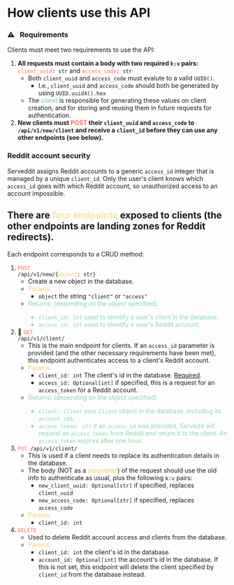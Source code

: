 # How clients use this API

### ⚠️ &nbsp; Requirements

Clients must meet two requirements to use the API:

1. <b>All requests must contain a body with two required `k:v` pairs:</b> <code><span style="color:#FF6D60">client_uuid</span>: str</code> and <code><span style="color:#FF6D60">access_code</span>: str</code>
   - Both `client_uuid` and `access_code` must evalute to a valid `UUID()`.
     - I.e., `client_uuid` and `access_code` should both be generated by using `UUID.uuid4().hex`
   - The <b style="color:#98D8AA">client</b> is responsible for generating these values on client creation, and for storing and reusing them in future requests for authentication.
2. <b>New clients must <span style="color:#FF6D60">POST</span> their <code>client_uuid</code> and <code>access_code</code> to <code>/api/v1/new/client</code> and receive a <code>client_id</code> before they can use any other endpoints (see below).</b>

### Reddit account security

Serveddit assigns Reddit accounts to a generic `access_id` integer that is managed by a unique `client_id`. Only the user's client knows which `access_id` goes with which Reddit account, so unauthorized access to an account impossible.

## There are <span style="color:#F3E99F">four endpoints</span> exposed to clients (the other endpoints are landing zones for Reddit redirects).

Each endpoint corresponds to a CRUD method:

1. <code><span style="color:#FF6D60">POST</span> /api/v1/new/{<span style="color:#F7D060">object</span>: str}</code>
   - Create a new object in the database.
   - <span style="color:#F7D060">Params:</span>
     - `object` the string `"client"` or `"access"`
   - <span style="color:#88D8AA">Returns:<span> (depending on the object specified).
     - `client_id: int` used to identify a user's client in the database.
     - `access_id: int` used to identify a user's Reddit account.
2. 🌟 <code><span style="color:#FF6D60">GET</span> /api/v1/client/</code>
   - This is the main endpoint for clients. If an `access_id` parameter is provided (and the other necessary requirements have been met), this endpoint authenticates access to a client's Reddit account.
   - <span style="color:#F7D060">Params:</span>
     - `client_id: int` The client's id in the database. <u>Required</u>.
     - `access_id: Optional[int]` if specified, this is a request for an `access_token` for a Reddit account.
   - <span style="color:#88D8AA">Returns:<span> (depending on the object specified)
     - `client: Client` your `Client` object in the database, including its `account_id`s.
     - `access_token: str` if an `access_id` was provided, Servedd will request an `access_token` from Reddit and return it to the client. An `access_token` expires after one hour.
3. <code><span style="color:#FF6D60">PUT</span> /api/v1/client/</code>
   - This is used if a client needs to replace its authentication details in the database.
   - The <span style="color:##FF6D60">body</span> (NOT as a <span style="color:#F7D060">parameter</span>) of the request should use the old info to authenticate as usual, plus the following `k:v` pairs:
     - `new_client_uuid: Optional[str]` if specified, replaces `client_uuid`
     - `new_access_code: Optional[str]` if specified, replaces `access_code`
   - <span style="color:#F7D060">Params:</span>
     - `client_id: int`
4. <code><span style="color:#FF6D60">DELETE</span></code>
   - Used to delete Reddit account access and clients from the database.
   - <span style="color:#F7D060">Params:</span>
     - `client_id: int` the client's id in the database.
     - `account_id: Optional[int]` the account's id in the database. If this is not set, this endpoint will delete the client specified by `client_id` from the database instead.
